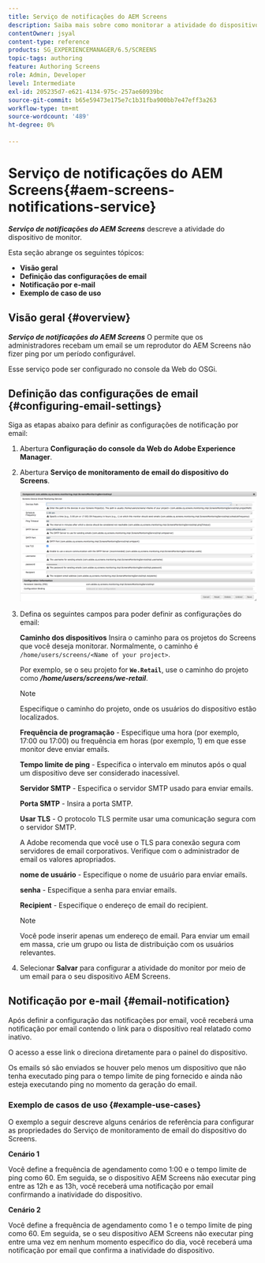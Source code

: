 ```yaml
---
title: Serviço de notificações do AEM Screens
description: Saiba mais sobre como monitorar a atividade do dispositivo para AEM Screens.
contentOwner: jsyal
content-type: reference
products: SG_EXPERIENCEMANAGER/6.5/SCREENS
topic-tags: authoring
feature: Authoring Screens
role: Admin, Developer
level: Intermediate
exl-id: 205235d7-e621-4134-975c-257ae60939bc
source-git-commit: b65e59473e175e7c1b31fba900bb7e47eff3a263
workflow-type: tm+mt
source-wordcount: '489'
ht-degree: 0%

---
```


# Serviço de notificações do AEM Screens{#aem-screens-notifications-service}

<!--removed from metadata: admitteddomains: @adobe.com;@caesars.com-->

***Serviço de notificações do AEM Screens*** descreve a atividade do dispositivo de monitor.

Esta seção abrange os seguintes tópicos:

* **Visão geral**
* **Definição das configurações de email**
* **Notificação por e-mail**
* **Exemplo de caso de uso**

<!-- OBSOLETE NOTE>
>[!CAUTION]
>
>This AEM Screens functionality is only available, if you have installed AEM 6.3.2 Feature Pack 3 or AEM 6.4.1 Screens Feature Pack 1.
>
>To get access to this Feature Pack, contact Adobe Support and request access. After you have permissions you can download it from Package Share. -->

## Visão geral {#overview}

***Serviço de notificações do AEM Screens*** O permite que os administradores recebam um email se um reprodutor do AEM Screens não fizer ping por um período configurável.

Esse serviço pode ser configurado no console da Web do OSGi.

## Definição das configurações de email {#configuring-email-settings}

Siga as etapas abaixo para definir as configurações de notificação por email:

1. Abertura **Configuração do console da Web do Adobe Experience Manager**.
1. Abertura **Serviço de monitoramento de email do dispositivo do Screens**.

   ![screen_shot_2018-04-26at44602pm](assets/screen_shot_2018-04-26at44602pm.png)

1. Defina os seguintes campos para poder definir as configurações do email:

   **Caminho dos dispositivos** Insira o caminho para os projetos do Screens que você deseja monitorar. Normalmente, o caminho é `/home/users/screens/<Name of your project>`.

   Por exemplo, se o seu projeto for **`We.Retail`**, use o caminho do projeto como ***/home/users/screens/we-retail***.

   >[!NOTE]
   >
   >Especifique o caminho do projeto, onde os usuários do dispositivo estão localizados.

   **Frequência de programação** - Especifique uma hora (por exemplo, 17:00 ou 17:00) ou frequência em horas (por exemplo, 1) em que esse monitor deve enviar emails.

   **Tempo limite de ping** - Especifica o intervalo em minutos após o qual um dispositivo deve ser considerado inacessível.

   **Servidor SMTP** - Especifica o servidor SMTP usado para enviar emails.

   **Porta SMTP** - Insira a porta SMTP.

   **Usar TLS** - O protocolo TLS permite usar uma comunicação segura com o servidor SMTP.

   A Adobe recomenda que você use o TLS para conexão segura com servidores de email corporativos. Verifique com o administrador de email os valores apropriados.

   **nome de usuário** - Especifique o nome de usuário para enviar emails.

   **senha** - Especifique a senha para enviar emails.

   **Recipient** - Especifique o endereço de email do recipient.

   >[!NOTE]
   >
   >Você pode inserir apenas um endereço de email. Para enviar um email em massa, crie um grupo ou lista de distribuição com os usuários relevantes.

1. Selecionar **Salvar** para configurar a atividade do monitor por meio de um email para o seu dispositivo AEM Screens.

## Notificação por e-mail {#email-notification}

Após definir a configuração das notificações por email, você receberá uma notificação por email contendo o link para o dispositivo real relatado como inativo.

O acesso a esse link o direciona diretamente para o painel do dispositivo.

Os emails só são enviados se houver pelo menos um dispositivo que não tenha executado ping para o tempo limite de ping fornecido e ainda não esteja executando ping no momento da geração do email.

### Exemplo de casos de uso {#example-use-cases}

O exemplo a seguir descreve alguns cenários de referência para configurar as propriedades do Serviço de monitoramento de email do dispositivo do Screens.

**Cenário 1**

Você define a frequência de agendamento como 1:00 e o tempo limite de ping como 60. Em seguida, se o dispositivo AEM Screens não executar ping entre as 12h e as 13h, você receberá uma notificação por email confirmando a inatividade do dispositivo.

**Cenário 2**

Você define a frequência de agendamento como 1 e o tempo limite de ping como 60. Em seguida, se o seu dispositivo AEM Screens não executar ping entre uma vez em nenhum momento específico do dia, você receberá uma notificação por email que confirma a inatividade do dispositivo.

